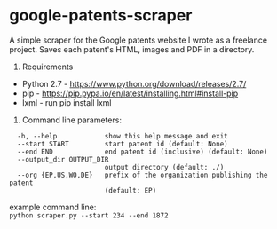 # google-patents-scraper
A simple scraper for the Google patents website I wrote as a freelance project. Saves each patent's HTML, images and PDF in a directory.

1. Requirements
  * Python 2.7 - https://www.python.org/download/releases/2.7/
  * pip - https://pip.pypa.io/en/latest/installing.html#install-pip
  * lxml - run pip install lxml

1. Command line parameters:
```
  -h, --help            show this help message and exit
  --start START         start patent id (default: None)
  --end END             end patent id (inclusive) (default: None)
  --output_dir OUTPUT_DIR
                        output directory (default: ./)
  --org {EP,US,WO,DE}   prefix of the organization publishing the patent
                        (default: EP)
```

  example command line:  
  `python scraper.py --start 234 --end 1872`




